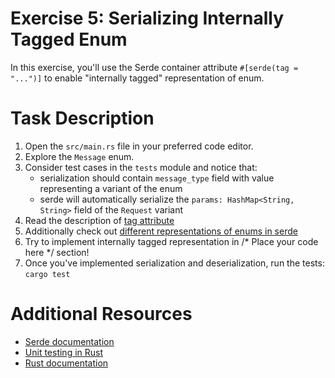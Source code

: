 # Exercise 5: Serializing Internally Tagged Enum

In this exercise, you'll use the Serde container attribute `#[serde(tag = "...")]` to enable "internally tagged" representation of enum.

# Task Description

1. Open the `src/main.rs` file in your preferred code editor.
2. Explore the `Message` enum.
3. Consider test cases in the `tests` module and notice that:
   - serialization should contain `message_type` field with value representing a variant of the enum
   - serde will automatically serialize the `params: HashMap<String, String>` field of the `Request` variant
4. Read the description of [tag attribute](https://serde.rs/container-attrs.html#tag)
5. Additionally check out [different representations of enums in serde](https://serde.rs/enum-representations.html)
6. Try to implement internally tagged representation in /* Place your code here */ section!
7. Once you've implemented serialization and deserialization, run the tests: `cargo test`

# Additional Resources

* [Serde documentation](https://serde.rs/)
* [Unit testing in Rust](https://doc.rust-lang.org/rust-by-example/testing/unit_testing.html)
* [Rust documentation](https://www.rust-lang.org/learn)

